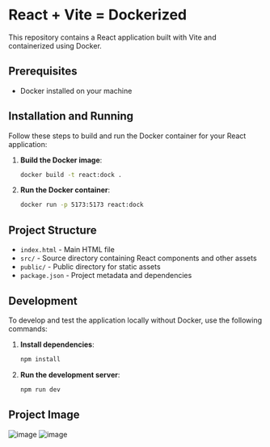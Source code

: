 # React + Vite = Dockerized

This repository contains a React application built with Vite and containerized using Docker.

## Prerequisites

- Docker installed on your machine

## Installation and Running

Follow these steps to build and run the Docker container for your React application:

1. **Build the Docker image**:
    ```sh
    docker build -t react:dock .
    ```

2. **Run the Docker container**:
    ```sh
    docker run -p 5173:5173 react:dock
    ```

## Project Structure

- `index.html` - Main HTML file
- `src/` - Source directory containing React components and other assets
- `public/` - Public directory for static assets
- `package.json` - Project metadata and dependencies

## Development

To develop and test the application locally without Docker, use the following commands:

1. **Install dependencies**:
    ```sh
    npm install
    ```

2. **Run the development server**:
    ```sh
    npm run dev
    ```
## Project Image
![image](https://github.com/amaan-igs/Docker/assets/172314900/b58ff1f3-3534-4674-9528-d39bc08c8721)
![image](https://github.com/amaan-igs/Docker/assets/172314900/c141f643-05f9-430b-861f-1be6fdf86cfb)


